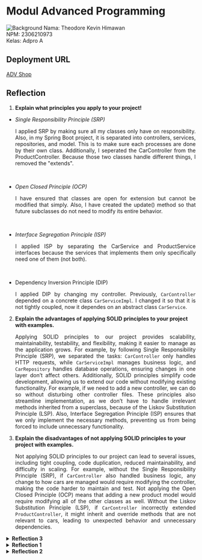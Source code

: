 # Modul Advanced Programming
![Background](https://www.xyzonemedia.com/wp-content/uploads/2024/10/Screenshot_2024-06-20_115902.png)
Nama: Theodore Kevin Himawan<br />
NPM: 2306210973<br />
Kelas: Adpro A

## Deployment URL
[ADV Shop](selfish-magda-theokevh-b6e25430.koyeb.app/)

## Reflection

1. **Explain what principles you apply to your project!**
- *Single Responsibility Principle (SRP)*
   
   <p align="justify">I applied SRP by making sure all my classes only have on responsibility. Also, in my Spring Boot project, it is separated into controllers, services, repositories, and model. This is to make sure each processes are done by their own class. Additionally, I seperated the CarController from the ProductController. Because those two classes handle different things, I removed the "extends".</p>
  <br />
- *Open Closed Principle (OCP)*
   <p align="justify">I have ensured that classes are open for extension but cannot be modified that simply. Also, I have created the update() method so that future subclasses do not need to modify its entire behavior.</p>
   <br />
- *Interface Segregation Principle (ISP)*
   <p align="justify">I applied ISP by separating the CarService and ProductService interfaces because the services that implements them only specifically need one of them (not both).</p>
   <br />
- Dependency Inversion Principle (DIP)
   <p align="justify">I applied DIP by changing my controller. Previously, <code>CarController</code> depended on a concrete class <code>CarServiceImpl</code>. I changed it so that it is not tightly coupled, now it dependes on an abstract class <code>CarService</code>.</p>

2. **Explain the advantages of applying SOLID principles to your project with examples.**

   <p align="justify"> Applying SOLID principles to our project provides scalability, maintainability, testability, and flexibility, making it easier to manage as the application grows. For example, by following Single Responsibility Principle (SRP), we separated the tasks: <code>CarController</code> only handles HTTP requests, while <code>CarServiceImpl</code> manages business logic, and <code>CarRepository</code> handles database operations, ensuring changes in one layer don’t affect others. Additionally, SOLID principles simplify code development, allowing us to extend our code without modifying existing functionality. For example, if we need to add a new controller, we can do so without disturbing other controller files. These principles also streamline implementation, as we don’t have to handle irrelevant methods inherited from a superclass, because of the Liskov Substitution Principle (LSP). Also, Interface Segregation Principle (ISP) ensures that we only implement the necessary methods, preventing us from being forced to include unnecessary functionality.</p>
   

3. **Explain the disadvantages of not applying SOLID principles to your project with examples.**

   <p align="justify">Not applying SOLID principles to our project can lead to several issues, including tight coupling, code duplication, reduced maintainability, and difficulty in scaling. For example, without the Single Responsibility Principle (SRP), if <code>CarController</code> also handled business logic, any change to how cars are managed would require modifying the controller, making the code harder to maintain and test. Not applying the Open Closed Principle (OCP) means that adding a new product model would require modifying all of the other classes as well. Without the Liskov Substitution Principle (LSP), if <code>CarController</code> incorrectly extended <code>ProductController</code>, it might inherit and override methods that are not relevant to cars, leading to unexpected behavior and unnecessary dependencies.</p>
<details>
   <summary><b>Reflection 3</b></summary>

## Reflection 3

1. **Code quality issues that I fixed & my strategy on fixing them:**

<ul>
    <li>
        <b>Unnecessary Modifier "public"</b>
        <p>
            Some of my methods have the modifier "public" set to them. I deleted the modifier because methods are automatically "public abstract". This way, I reduce redundancy in my code.
        </p>
    </li>
    <li>
        <b>No permission defined</b>
        <p>
            For my workflow, I specifically set the permission in my ci.yml file. When I explicitly set the permissions, the workflow is now safer.
        </p>
    </li>
    <li>
        <b>Increase test coverage</b>
        <p>
            I created new tests for <code>ProductRepository</code>, <code>ProductController</code>, <code>HomePageController</code>, <code>ProductServiceImpl</code>, and <code>EshopApplicationTests</code>. My strategy is to at least make one test case for each method on each file. Because of this, my code coverage is now <b>100%</b>
        </p>
    </li>
</ul>

2. Yes, I believe my current code has met the definition of Continuous Integration (CI) and Continuous Deployment (CD). Firstly, when I push a new change to my repo, the automated CI would test the newly updated code to make sure it is up to standards. I think this is already an implementation of CI, because the workflow automates build and testing. I also have code scanning workflows. Additionally, the code meets the definition of CD because everytime I push or merge something into master, it automatically starts deploying to <b>Koyeb</b>. All of these reasons show that my code has successfully implemented the CI/CD pipeline.

</details>

<details>
  <summary><b>Reflection 1</b></summary>

## Reflection 1

Clean code principles & secure coding practices that I have applied to my code:

1. **Meaningful Names**  
   I have given clear & descriptive names for all of my variables, classes, and functions.

2. **Don't Repeat Yourself (DRY)**  
   I have avoided code duplication by reusing components that I have previously made.

3. **Single Responsibility Principle (SRP)**  
   I separated the classes based on their functions. So, each class only has one responsibility instead of doing a lot of things at once.

4. **Consistent Code**  
   I have tried to write consistent code by using the same conventions and ensuring the formatting is the same across all files, making it more readable.

5. **Avoiding Hardcoded Values**  
   I created my own model `Product` to store the data instead of writing it one by one.

6. **Proper Redirection**  
   After **creating**, **editing**, or **deleting** a product, the user is redirected back to the product list page to avoid data duplication.

**Issue Found:**  
I found a mistake in the code. There is a warning message:
> `cannot resolve 'products'`

I think this happens because, in the controller, the `productListPage` method did not correctly add the product.  
I fixed it by changing the return value from `'ProductList'` to match the actual HTML page name.

**Future Improvement:**
- I have not added comments to my code.
- I should include a few **clear comments** to improve readability and maintainability.

</details>

<details>
    <summary><b>Reflection 2</b></summary>

## Reflection 2 

1. After writing unit tests, I feel tired, but I understand the importance of testing (both unit & functional tests) in software development. I think we should make unit tests according to how many functions/methods we have. Each method should have a corresponding unit test. We should also have unit tests to check for edge cases. If we have 100% code coverage, it does not mean that our code has no bugs or error. Code coverage only means how much of our code is tested, not if it works properly as we want or not.


2. When a new functional test is created, I think it does not implement clean code. Many variables and setup processes will be replicated. It is not aligned with the do not repeat yourself principle. To fix this, we can create a base functional test class so that it can be reused multiple times by others. For example, the base URL can be written so that the tests do not need to initialize it again and again.

</details>